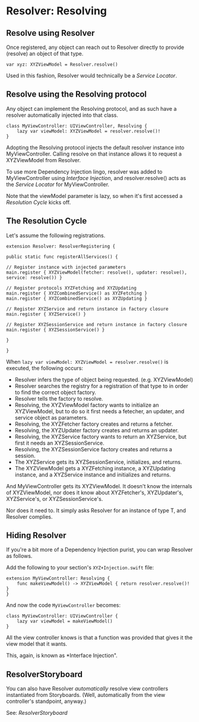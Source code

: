 #  Resolver: Resolving

## Resolve using Resolver

Once registered, any object can reach out to Resolver directly to provide (resolve) an object of that type.

```
var xyz: XYZViewModel = Resolver.resolve()
```

Used in this fashion, Resolver would technically be a *Service Locator*.

## Resolve using the Resolving protocol

Any object can implement the Resolving protocol, and as such have a resolver automatically injected into that class.

```
class MyViewController: UIViewController, Resolving {
    lazy var viewModel: XYZViewModel = resolver.resolve()!
}
```

Adopting the Resolving protocol injects the default resolver instance into MyViewController. Calling resolve on that instance allows it to request a XYZViewModel from Resolver.

To use more Dependency Injection lingo, resolver was added to MyViewController using *Interface Injection*, and resolver.resolve() acts as the *Service Locator* for MyViewController.

Note that the viewModel parameter is lazy, so when it's first accessed a *Resolution Cycle* kicks off.

## The Resolution Cycle

Let's assume the following registrations.

```
extension Resolver: ResolverRegistering {

public static func registerAllServices() {

// Register instance with injected parameters
main.register { XYZViewModel(fetcher: resolve(), updater: resolve(), service: resolve()) }

// Register protocols XYZFetching and XYZUpdating
main.register { XYZCombinedService() as XYZFetching }
main.register { XYZCombinedService() as XYZUpdating }

// Register XYZService and return instance in factory closure
main.register { XYZService() }

// Register XYZSessionService and return instance in factory closure
main.register { XYZSessionService() }

}

}
```

When `lazy var viewModel: XYZViewModel = resolver.resolve()` is executed, the following occurs:

* Resolver infers the type of object being requested. (e.g. XYZViewModel)
* Resolver searches the registry for a registration of that type to in order to find the correct object factory.
* Resolver tells the factory to resolve.
* Resolving, the XYZViewModel factory wants to initialize an XYZViewModel, but to do so it first needs a fetecher, an updater, and service object as parameters.
* Resolving, the XYZFetcher factory creates and returns a fetcher.
* Resolving, the XYZUpdater factory creates and returns an updater.
* Resolving, the XYZService factory wants to return an XYZService, but first it needs an XYZSessionService.
* Resolving, the XYZSessionService factory creates and returns a session.
* The XYZService gets its XYZSessionService, initializes, and returns.
* The XYZViewModel gets a XYZFetching instance, a XYZUpdating instance, and a XYZService instance and initializes and returns.

And MyViewController gets its XYZViewModel. It doesn't know the internals of XYZViewModel, nor does it know about XYZFetcher's, XYZUpdater's, XYZService's, or XYZSessionService's.

Nor does it need to. It simply asks Resolver for an instance of type T, and Resolver complies.

## Hiding Resolver

If you're a bit more of a Dependency Injection purist, you can wrap Resolver as follows.

Add the following to your section's `XYZ+Injection.swift` file:

```
extension MyViewController: Resolving {
    func makeViewModel() -> XYZViewModel { return resolver.resolve()! }
}
```

And now the code `MyViewController` becomes:

```
class MyViewController: UIViewController {
    lazy var viewModel = makeViewModel()
}
```

All the view controller knows is that a function was provided that gives it the view model that it wants.

This, again, is known as *Interface Injection".

## ResolverStoryboard

You can also have Resolver *automatically* resolve view controllers instantiated from Storyboards. (Well, automatically from the view controller's standpoint, anyway.)

See: *ResolverStoryboard*


